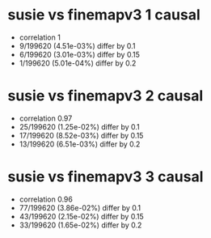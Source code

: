 # susie vs finemapv3  1 causal

- correlation 1
- 9/199620 (4.51e-03%) differ by 0.1
- 6/199620 (3.01e-03%) differ by 0.15
- 1/199620 (5.01e-04%) differ by 0.2


# susie vs finemapv3  2 causal

- correlation 0.97
- 25/199620 (1.25e-02%) differ by 0.1
- 17/199620 (8.52e-03%) differ by 0.15
- 13/199620 (6.51e-03%) differ by 0.2


# susie vs finemapv3  3 causal

- correlation 0.96
- 77/199620 (3.86e-02%) differ by 0.1
- 43/199620 (2.15e-02%) differ by 0.15
- 33/199620 (1.65e-02%) differ by 0.2


